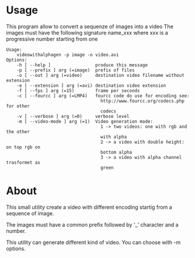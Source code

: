 # Usage

This program allow to convert a sequenze of images into a video
The images must have the following signature name_xxx where xxx
is a progressive number starting from one


	Usage:
		videowithalphagen -p image -o video.avi
	Options:
		-h [ --help ]                 produce this message
		-p [ --prefix ] arg (=image)  prefix of files
		-o [ --out ] arg (=video)     destination video filename without extension
		-e [ --extension ] arg (=avi) destination video extension
		-f [ --fps ] arg (=15)        frame per seconds
		-c [ --fourcc ] arg (=LMP4)   fourcc code do use for encoding see: 
										http://www.fourcc.org/codecs.php for other 
										codecs
		-v [ --verbose ] arg (=0)     verbose level
		-m [ --video-mode ] arg (=1)  Video generation mode:
										1 -> two videos: one with rgb and the other 
										with alpha
										2 -> a video with double height: on top rgb on 
										bottom alpha
										3 -> a video with alpha channel trasformet as 
										green
                                
# About
This small utility create a video with different encoding 
startig from a sequence of image.

The images must have a common prefix followed by '_' 
character and a number.

This utility can generate different kind of video. You can choose with -m options.